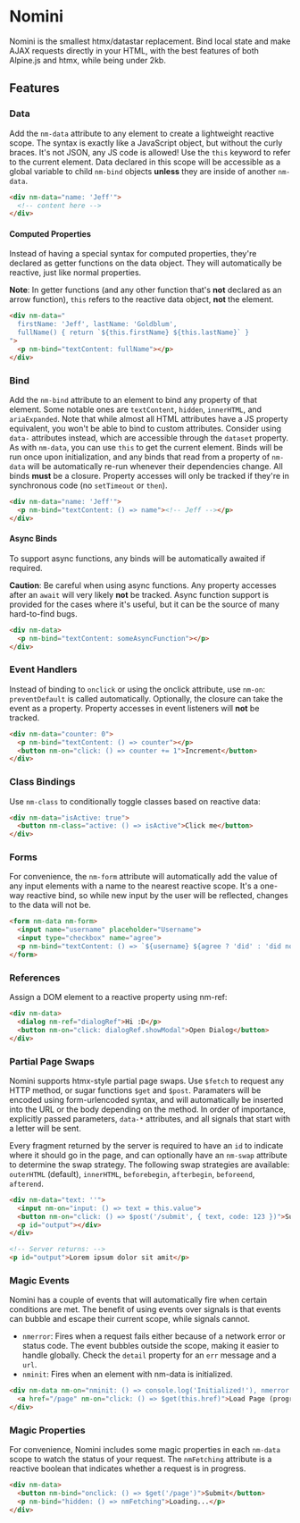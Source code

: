 # Nomini

Nomini is the smallest htmx/datastar replacement. Bind local state and make AJAX requests directly in your HTML, with the best features of both Alpine.js and htmx, while being under 2kb.

## Features

### Data

Add the `nm-data` attribute to any element to create a lightweight reactive scope. The syntax is exactly like a JavaScript object, but without the curly braces. It's not JSON, any JS code is allowed! Use the `this` keyword to refer to the current element. Data declared in this scope will be accessible as a global variable to child `nm-bind` objects **unless** they are inside of another `nm-data`.

```html
<div nm-data="name: 'Jeff'">
  <!-- content here -->
</div>
```

#### Computed Properties

Instead of having a special syntax for computed properties, they're declared as getter functions on the data object. They will automatically be reactive, just like normal properties.

**Note**: In getter functions (and any other function that's **not** declared as an arrow function), `this` refers to the reactive data object, **not** the element.

```html
<div nm-data="
  firstName: 'Jeff', lastName: 'Goldblum',
  fullName() { return `${this.firstName} ${this.lastName}` }
">
  <p nm-bind="textContent: fullName"></p>
</div>
```

### Bind

Add the `nm-bind` attribute to an element to bind any property of that element. Some notable ones are `textContent`, `hidden`, `innerHTML`, and `ariaExpanded`. Note that while almost all HTML attributes have a JS property equivalent, you won't be able to bind to custom attributes. Consider using `data-` attributes instead, which are accessible through the `dataset` property. As with `nm-data`, you can use `this` to get the current element. Binds will be run once upon initialization, and any binds that read from a property of `nm-data` will be automatically re-run whenever their dependencies change. All binds **must** be a closure. Property accesses will only be tracked if they're in synchronous code (no `setTimeout` or `then`).


```html
<div nm-data="name: 'Jeff'">
  <p nm-bind="textContent: () => name"><!-- Jeff --></p>
</div>
```

#### Async Binds

To support async functions, any binds will be automatically awaited if required.

**Caution**: Be careful when using async functions. Any property accesses after an `await` will very likely **not** be tracked. Async function support is provided for the cases where it's useful, but it can be the source of many hard-to-find bugs.


```html
<div nm-data>
  <p nm-bind="textContent: someAsyncFunction"></p>
</div>
```

### Event Handlers

Instead of binding to `onclick` or using the onclick attribute, use `nm-on`: `preventDefault` is called automatically. Optionally, the closure can take the event as a property. Property accesses in event listeners will **not** be tracked.


```html
<div nm-data="counter: 0">
  <p nm-bind="textContent: () => counter"></p>
  <button nm-on="click: () => counter += 1">Increment</button>
</div>
```

### Class Bindings

Use `nm-class` to conditionally toggle classes based on reactive data:
```html
<div nm-data="isActive: true">
  <button nm-class="active: () => isActive">Click me</button>
</div>
```

### Forms

For convenience, the `nm-form` attribute will automatically add the value of any input elements with a name to the nearest reactive scope. It's a one-way reactive bind, so while new input by the user will be reflected, changes to the data will not be.

```html
<form nm-data nm-form>
  <input name="username" placeholder="Username">
  <input type="checkbox" name="agree">
  <p nm-bind="textContent: () => `${username} ${agree ? 'did' : 'did not'} agree`"></p>
</form>
```

### References

Assign a DOM element to a reactive property using nm-ref:
```html
<div nm-data>
  <dialog nm-ref="dialogRef">Hi :D</p>
  <button nm-on="click: dialogRef.showModal">Open Dialog</button>
</div>
```

### Partial Page Swaps
Nomini supports htmx-style partial page swaps. Use `$fetch` to request any HTTP method, or sugar functions `$get` and `$post`. Paramaters will be encoded using form-urlencoded syntax, and will automatically be inserted into the URL or the body depending on the method. In order of importance, explicitly passed parameters, `data-*` attributes, and all signals that start with a letter will be sent.

Every fragment returned by the server is required to have an `id` to indicate where it should go in the page, and can optionally have an `nm-swap` attribute to determine the swap strategy. The following swap strategies are available: `outerHTML` (default), `innerHTML`, `beforebegin`, `afterbegin`, `beforeend`, `afterend`.

```html
<div nm-data="text: ''">
  <input nm-on="input: () => text = this.value">
  <button nm-on="click: () => $post('/submit', { text, code: 123 })">Submit</button>
  <p id="output"></div>
</div>

<!-- Server returns: -->
<p id="output">Lorem ipsum dolor sit amit</p>
```

### Magic Events
Nomini has a couple of events that will automatically fire when certain conditions are met. The benefit of using events over signals is that events can bubble and escape their current scope, while signals cannot.

- `nmerror`: Fires when a request fails either because of a network error or status code. The event bubbles outside the scope, making it easier to handle globally. Check the `detail` property for an `err` message and a `url`.
- `nminit`: Fires when an element with nm-data is initialized.

```html
<div nm-data nm-on="nminit: () => console.log('Initialized!'), nmerror: (e) => alert(e.detail.err)">
  <a href="/page" nm-on="click: () => $get(this.href)">Load Page (progressively enhanced even if JS is disabled)</button>
</div>
```

### Magic Properties
For convenience, Nomini includes some magic properties in each `nm-data` scope to watch the status of your request. The `nmFetching` attribute is a reactive boolean that indicates whether a request is in progress.
```html
<div nm-data>
  <button nm-bind="onclick: () => $get('/page')">Submit</button>
  <p nm-bind="hidden: () => nmFetching">Loading...</p>
</div>
```
